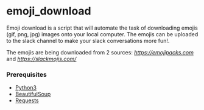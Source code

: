 # emoji_download
Emoji download is a script that will automate the task of downloading emojis (gif, png, jpg) images onto your local computer. The emojis can be uploaded to the slack channel to make your slack conversations more fun!. 

The emojis are being downloaded from 2 sources: *https://emojipacks.com* and *https://slackmojis.com/*


### Prerequisites

* [Python3](https://www.python.org/)
* [BeautifulSoup](https://www.crummy.com/software/BeautifulSoup/)
* [Requests](http://docs.python-requests.org/en/master/)
